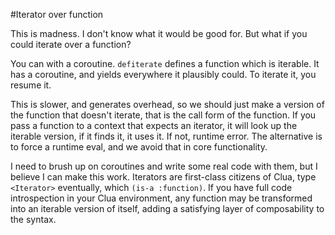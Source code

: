 #Iterator over function

This is madness. I don't know what it would be good for. But what if you could iterate over a function? 

You can with a coroutine. `defiterate` defines a function which is iterable. It has a coroutine, and yields everywhere it plausibly could. To iterate it, you resume it. 

This is slower, and generates overhead, so we should just make a version of the function that doesn't iterate, that is the call form of the function. If you pass a function to a context that expects an iterator, it will look up the iterable version, if it finds it, it uses it. If not, runtime error. The alternative is to force a runtime eval, and we avoid that in core functionality. 

I need to brush up on coroutines and write some real code with them, but I believe I can make this work. Iterators are first-class citizens of Clua, type `<Iterator>` eventually, which `(is-a :function)`. If you have full code introspection in your Clua environment, any function may be transformed into an iterable version of itself, adding a satisfying layer of composability to the syntax. 